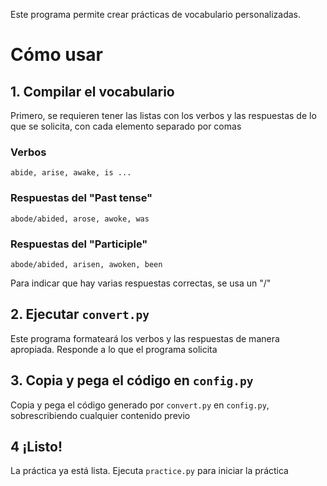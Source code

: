 Este programa permite crear prácticas de vocabulario personalizadas.

# Cómo usar
## 1. Compilar el vocabulario
Primero, se requieren tener las listas con los verbos y las respuestas de lo que se solicita, con cada elemento separado por comas
### Verbos
```
abide, arise, awake, is ...
```
### Respuestas del "Past tense"
```
abode/abided, arose, awoke, was
```
### Respuestas del "Participle"
```
abode/abided, arisen, awoken, been
```
Para indicar que hay varias respuestas correctas, se usa un "/"
## 2. Ejecutar `convert.py`
Este programa formateará los verbos y las respuestas de manera apropiada. Responde a lo que el programa solicita
## 3. Copia y pega el código en `config.py`
Copia y pega el código generado por `convert.py` en `config.py`, sobrescribiendo cualquier contenido previo
## 4 ¡Listo!
La práctica ya está lista. Ejecuta `practice.py` para iniciar la práctica
